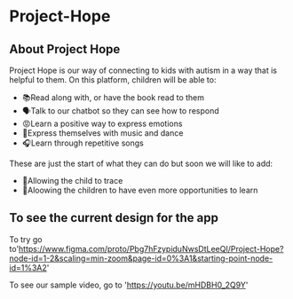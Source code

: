 # Project-Hope

## About Project Hope

Project Hope is our way of connecting to kids with autism in a way that is helpful to them. On this platform, children will be able to: 

* 📚Read along with, or have the book read to them
* 🗣Talk to our chatbot so they can see how to respond
* 😡Learn a positive way to express emotions 
* 🎸Express themselves with music and dance
* 🎧Learn through repetitive songs 

These are just the start of what they can do but soon we will like to add:

* 📝Allowing the child to trace
* 📓Aloowing the children to have even more opportunities to learn

## To see the current design for the app

To try go to'https://www.figma.com/proto/Pbg7hFzypiduNwsDtLeeQI/Project-Hope?node-id=1-2&scaling=min-zoom&page-id=0%3A1&starting-point-node-id=1%3A2'

To see our sample video, go to 'https://youtu.be/mHDBH0_2Q9Y'
